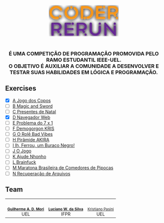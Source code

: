 <div align="center">
  <img src="assets/logo.png" height="100px">
</div>

<div align="center">
  <h3>
  <br/>
  É UMA COMPETIÇÃO DE PROGRAMAÇÃO PROMOVIDA PELO RAMO ESTUDANTIL IEEE-UEL.
  <br/>
  O OBJETIVO É AUXILIAR A COMUNIDADE A DESENVOLVER E TESTAR SUAS HABILIDADES EM LÓGICA E PROGRAMAÇÃO.
  </h3>
</div>

## Exercises
- [X] [A Jogo dos Copos](https://www.urionlinejudge.com.br/judge/pt/problems/view/3053)
- [ ] [B Magic and Sword](https://www.urionlinejudge.com.br/judge/pt/problems/view/2632)
- [ ] [C Presentes de Natal](https://www.urionlinejudge.com.br/judge/pt/problems/view/3089)
- [X] [D Navegador Web](https://www.urionlinejudge.com.br/judge/pt/problems/view/2635)
- [ ] [E Problema do 7 x 1](https://www.urionlinejudge.com.br/judge/pt/problems/view/3099)
- [ ] [F Demogorgon KRIS](https://www.urionlinejudge.com.br/judge/pt/problems/view/2532)
- [ ] [G O Rolê Bad Vibes](https://www.urionlinejudge.com.br/judge/pt/problems/view/2958)
- [ ] [H Pirâmide AKIRA](https://www.urionlinejudge.com.br/judge/pt/problems/view/2873)
- [ ] [I Ih, Ferrou, um Buraco Negro!](https://www.urionlinejudge.com.br/judge/pt/problems/view/1783)
- [ ] [J O Jogo](https://www.urionlinejudge.com.br/judge/pt/problems/view/2954)
- [ ] [K Ajude Nhonho](https://www.urionlinejudge.com.br/judge/pt/problems/view/1919)
- [ ] [L Brainfuck](https://www.urionlinejudge.com.br/judge/pt/problems/view/1456)
- [ ] [M Maratona Brasileira de Comedores de Pipocas](https://www.urionlinejudge.com.br/judge/pt/problems/view/2973)
- [ ] [N Recuperação de Arquivos](https://www.urionlinejudge.com.br/judge/pt/problems/view/1335)

## Team
<table>
  <tr>
    <td align="center"><img style="border-radius: 50%;" src="https://avatars1.githubusercontent.com/u/36383027?s=460&u=2e0cdddc69506a39374f4d360e17ab1a3a385223&v=4" width="100px;" alt=""/><br /><sub><b><a href="https://github.com/AkiraDemenech" title="Akira">Guilherme A. D. Mori</a></b></sub><br/>UEL</td>
    <td align="center"><img style="border-radius: 50%;" src="https://avatars3.githubusercontent.com/u/36344130?s=460&u=8f38afb60832d4576570ab1672894ac935e65db6&v=4" width="100px;" alt=""/><br /><sub><b><a href="https://github.com/lucianoweslen11" title="Akira">Luciano W. da Silva</a></b></sub><br/>IFPR</td>
    <td align="center"><img style="border-radius: 50%;" src="https://media-exp1.licdn.com/dms/image/C4D03AQHqBj2WYUt79A/profile-displayphoto-shrink_400_400/0?e=1607558400&v=beta&t=4apY0OhuhzrfkoBKm9otKRExgQuUZalkwt9y__rjgII" width="100px;" alt=""/><br /><sub><a href="https://www.linkedin.com/in/kristiano-pasini-10997419a/" title="Luciano">Kristiano Pasini</a></b></sub><br />UEL</td>
  </tr>
</table>